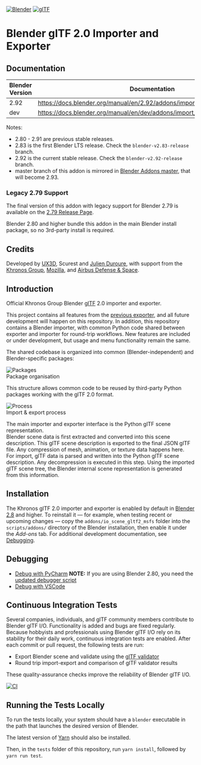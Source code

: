 [![Blender](misc/Blender_logo.png)](http://www.blender.org/) [![glTF](misc/glTF_logo.png)](https://www.khronos.org/gltf/)  

Blender glTF 2.0 Importer and Exporter
======================================

Documentation
-------------

| Blender Version | Documentation |
|---------|---------------------|
| 2.92    | https://docs.blender.org/manual/en/2.92/addons/import_export/scene_gltf2.html  |
| dev     | https://docs.blender.org/manual/en/dev/addons/import_export/scene_gltf2.html  |

Notes:
* 2.80 - 2.91 are previous stable releases.
* 2.83 is the first Blender LTS release. Check the `blender-v2.83-release` branch.
* 2.92 is the current stable release. Check the `blender-v2.92-release` branch.
* master branch of this addon is mirrored in [Blender Addons master](https://developer.blender.org/diffusion/BA/browse/master/io_scene_gltf2/), that will become 2.93.

### Legacy 2.79 Support

The final version of this addon with legacy support for Blender 2.79 is available on the [2.79 Release Page](https://github.com/KhronosGroup/glTF-Blender-IO/releases/tag/2.79).

Blender 2.80 and higher bundle this addon in the main Blender install package, so no 3rd-party install is required.

Credits
-------

Developed by [UX3D](https://www.ux3d.io/), Scurest and [Julien Duroure](http://julienduroure.com/), with support from the [Khronos Group](https://www.khronos.org/), [Mozilla](https://www.mozilla.org/), and [Airbus Defense & Space](https://www.airbus.com/space.html).

Introduction
------------

Official Khronos Group Blender [glTF](https://www.khronos.org/gltf/) 2.0 importer and exporter.  

This project contains all features from the [previous exporter](https://github.com/KhronosGroup/glTF-Blender-Exporter), and all future development will happen on this repository. In addition, this repository contains a Blender importer, with common Python code shared between exporter and importer for round-trip workflows. New features are included or under development, but usage and menu functionality remain the same.

The shared codebase is organized into common (Blender-independent) and Blender-specific packages:  

![Packages](docs/packages.png)  
Package organisation  

This structure allows common code to be reused by third-party Python packages working with the glTF 2.0 format.

![Process](docs/io_process.png)  
Import & export process

The main importer and exporter interface is the Python glTF scene representation.  
Blender scene data is first extracted and converted into this scene description. This glTF scene description is exported to the final JSON glTF file. Any compression of mesh, animation, or texture data happens here.  
For import, glTF data is parsed and written into the Python glTF scene description. Any decompression is executed in this step. Using the imported glTF scene tree, the Blender internal scene representation is generated from this information.

Installation
------------

The Khronos glTF 2.0 importer and exporter is enabled by default in [Blender 2.8](https://www.blender.org/2-8/) and higher. To reinstall it — for example, when testing recent or upcoming changes — copy the `addons/io_scene_gltf2_msfs` folder into the `scripts/addons/` directory of the Blender installation, then enable it under the *Add-ons* tab. For additional development documentation, see [Debugging](DEBUGGING.md).

Debugging
---------

- [Debug with PyCharm](https://code.blender.org/2015/10/debugging-python-code-with-pycharm) **NOTE:** If you are using Blender 2.80, you need the [updated debugger script](https://github.com/ux3d/random-blender-addons/blob/master/remote_debugger.py)
- [Debug with VSCode](DEBUGGING.md)

Continuous Integration Tests
----------------------------

Several companies, individuals, and glTF community members contribute to Blender glTF I/O. Functionality is added and bugs are fixed regularly. Because hobbyists and professionals using Blender glTF I/O rely on its stability for their daily work, continuous integration tests are enabled. After each commit or pull request, the following tests are run:

-	Export Blender scene and validate using the [glTF validator](https://github.com/KhronosGroup/glTF-Validator/)
-	Round trip import-export and comparison of glTF validator results  

These quality-assurance checks improve the reliability of Blender glTF I/O.  

[![CI](https://github.com/KhronosGroup/glTF-Blender-IO/workflows/CI/badge.svg?branch=master&event=push)](https://github.com/KhronosGroup/glTF-Blender-IO/actions?query=workflow%3ACI)

Running the Tests Locally
-------------------------

To run the tests locally, your system should have a `blender` executable in the path that launches the desired version of Blender.

The latest version of [Yarn](https://yarnpkg.com/en/) should also be installed.

Then, in the `tests` folder of this repository, run `yarn install`, followed by `yarn run test`.
